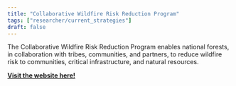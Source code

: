 ```yaml
---
title: "Collaborative Wildfire Risk Reduction Program"
tags: ["researcher/current_strategies"]
draft: false
---
```


The Collaborative Wildfire Risk Reduction Program enables national forests, in collaboration with tribes, communities, and partners, to reduce wildfire risk to communities, critical infrastructure, and natural resources.

[**Visit the website here!**](https://www.fs.usda.gov/managing-land/wildfire-crisis/collaborative-wildfire-risk-reduction)

